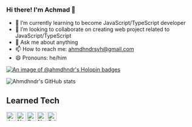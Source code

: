 ### Hi there! I'm Achmad 👋

<!-- - 🔭 I’m currently working on SIRATA (Sistem Informasi Rukun Tetangga) -->
- 🌱 I’m currently learning to become JavaScript/TypeScript developer
- 👯 I’m looking to collaborate on creating web project related to JavaScript/TypeScript
- 💬 Ask me about anything
- 📫 How to reach me: ahmdhndrsyh@gmail.com
- 😄 Pronouns: he/him

[![An image of @ahmdhndr's Holopin badges](https://holopin.me/erudev0)](https://holopin.io/@erudev0)

![Ahmdhndr's GitHub stats](https://github-readme-stats-git-masterrstaa-rickstaa.vercel.app/api?username=ahmdhndr&theme=react&show_icons=true)

## Learned Tech
<a href="#"><img align="left" alt="JavaScript" width="24px" src="https://upload.wikimedia.org/wikipedia/commons/9/99/Unofficial_JavaScript_logo_2.svg" /></a>
<a href="https://nodejs.org/"><img align="left" alt="NodeJS" width="24px" src="https://seeklogo.com/images/N/nodejs-logo-FBE122E377-seeklogo.com.png" /></a>
<a href="https://reactjs.org/"><img align="left" alt="ReactJS" width="24px" src="https://cdn.worldvectorlogo.com/logos/react-2.svg" /></a>
<a href="https://nextjs.org/"><img align="left" alt="NextJS" width="24px" src="https://iconape.com/wp-content/files/gm/82643/svg/next-js.svg" /></a>
<a href="https://tailwindcss.com/"><img align="left" alt="Tailwind CSS" width="24px" src="https://www.vectorlogo.zone/logos/tailwindcss/tailwindcss-icon.svg" /></a>
